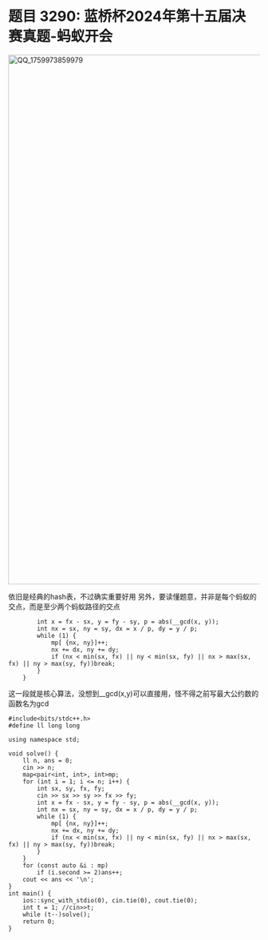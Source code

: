 #  题目 3290: 蓝桥杯2024年第十五届决赛真题-蚂蚁开会

<img width="807" height="1060" alt="QQ_1759973859979" src="https://github.com/user-attachments/assets/5d6c48be-c9c7-488c-8004-0b26ad928676" />

依旧是经典的hash表，不过确实重要好用
另外，要读懂题意，并非是每个蚂蚁的交点，而是至少两个蚂蚁路径的交点
```
		int x = fx - sx, y = fy - sy, p = abs(__gcd(x, y));
		int nx = sx, ny = sy, dx = x / p, dy = y / p;
		while (1) {
			mp[ {nx, ny}]++;
			nx += dx, ny += dy;
			if (nx < min(sx, fx) || ny < min(sx, fy) || nx > max(sx, fx) || ny > max(sy, fy))break;
		}
	}
```
这一段就是核心算法，没想到__gcd(x,y)可以直接用，怪不得之前写最大公约数的函数名为gcd
```
#include<bits/stdc++.h>
#define ll long long

using namespace std;

void solve() {
	ll n, ans = 0;
	cin >> n;
	map<pair<int, int>, int>mp;
	for (int i = 1; i <= n; i++) {
		int sx, sy, fx, fy;
		cin >> sx >> sy >> fx >> fy;
		int x = fx - sx, y = fy - sy, p = abs(__gcd(x, y));
		int nx = sx, ny = sy, dx = x / p, dy = y / p;
		while (1) {
			mp[ {nx, ny}]++;
			nx += dx, ny += dy;
			if (nx < min(sx, fx) || ny < min(sx, fy) || nx > max(sx, fx) || ny > max(sy, fy))break;
		}
	}
	for (const auto &i : mp)
		if (i.second >= 2)ans++;
	cout << ans << '\n';
}
int main() {
	ios::sync_with_stdio(0), cin.tie(0), cout.tie(0);
	int t = 1; //cin>>t;
	while (t--)solve();
	return 0;
}
```
